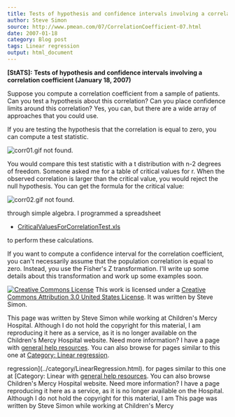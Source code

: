 ```yaml
---
title: Tests of hypothesis and confidence intervals involving a correlation coefficient
author: Steve Simon
source: http://www.pmean.com/07/CorrelationCoefficient-07.html
date: 2007-01-18
category: Blog post
tags: Linear regression
output: html_document
---
```

**[StATS]:** **Tests of hypothesis and confidence
intervals involving a correlation coefficient (January 18, 2007)**

Suppose you compute a correlation coefficient from a sample of
patients. Can you test a hypothesis about this correlation? Can you
place confidence limits around this correlation? Yes, you can, but
there are a wide array of approaches that you could use.

If you are testing the hypothesis that the correlation is equal to
zero, you can compute a test statistic.

![corr01.gif not found.](http://www.pmean.com/images/images/07/CorrelationCoefficient-0701.png)

You would compare this test statistic with a t distribution with n-2
degrees of freedom. Someone asked me for a table of critical values
for r. When the observed correlation is larger than the critical
value, you would reject the null hypothesis. You can get the formula
for the critical value:

![corr02.gif not found.](http://www.pmean.com/images/images/07/CorrelationCoefficient-0702.png)

through simple algebra. I programmed a spreadsheet

-   [CriticalValuesForCorrelationTest.xls](../00files/CriticalValuesForCorrelationTest.xls)

to perform these calculations.

If you want to compute a confidence interval for the correlation
coefficient, you can't necessarily assume that the population
correlation is equal to zero. Instead, you use the Fisher's Z
transformation. I'll write up some details about this transformation
and work up some examples soon.

[![Creative Commons
License](http://i.creativecommons.org/l/by/3.0/us/80x15.png)](http://creativecommons.org/licenses/by/3.0/us/)
This work is licensed under a [Creative Commons Attribution 3.0 United
States License](http://creativecommons.org/licenses/by/3.0/us/). It was
written by Steve Simon.

This page was written by Steve Simon while working at Children's Mercy
Hospital. Although I do not hold the copyright for this material, I am
reproducing it here as a service, as it is no longer available on the
Children's Mercy Hospital website. Need more information? I have a page
with [general help resources](../GeneralHelp.html). You can also browse
for pages similar to this one at [Category: Linear
regression](../category/LinearRegression.html).
<!---More--->
regression](../category/LinearRegression.html).
for pages similar to this one at [Category: Linear
with [general help resources](../GeneralHelp.html). You can also browse
Children's Mercy Hospital website. Need more information? I have a page
reproducing it here as a service, as it is no longer available on the
Hospital. Although I do not hold the copyright for this material, I am
This page was written by Steve Simon while working at Children's Mercy

<!---Do not use
**[StATS]:** **Tests of hypothesis and confidence
This page was written by Steve Simon while working at Children's Mercy
Hospital. Although I do not hold the copyright for this material, I am
reproducing it here as a service, as it is no longer available on the
Children's Mercy Hospital website. Need more information? I have a page
with [general help resources](../GeneralHelp.html). You can also browse
for pages similar to this one at [Category: Linear
regression](../category/LinearRegression.html).
--->

